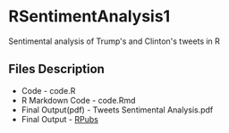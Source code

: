 # RSentimentAnalysis1
Sentimental analysis of Trump's and Clinton's tweets in R

## Files Description
- Code - code.R
- R Markdown Code - code.Rmd
- Final Output(pdf) - Tweets Sentimental Analysis.pdf
- Final Output - [RPubs](http://rpubs.com/Yatharth96/235945)
